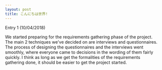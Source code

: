 ```yaml
---
layout: post
title: こんにちは世界!
---
```


Entry 1 (10/04/2018)

We started preparing for the requirements gathering phase of the project. The main 2 techniques we've 
decided on are interviews and questionnaires. The process of designing the questionnaires and
the interviews went smoothly, where everyone came to decisions in the wording of them fairly 
quickly. I think as long as we get the formalities of the requirements gathering done, it 
should be easier to get the project started.
